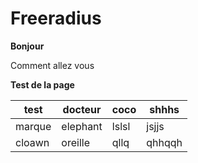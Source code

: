 # Freeradius
**Bonjour**

Comment allez vous

**Test de la page**


|  test  | docteur  | coco  | shhhs  |
| ------ | -------- | ----- | ------ |
| marque | elephant | lslsl | jsjjs  |
| cloawn | oreille  | qllq  | qhhqqh |

